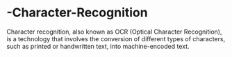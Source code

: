 # -Character-Recognition
 Character recognition, also known as OCR (Optical Character Recognition), is a technology that involves the conversion of different types of characters, such as printed or handwritten text, into machine-encoded text.
